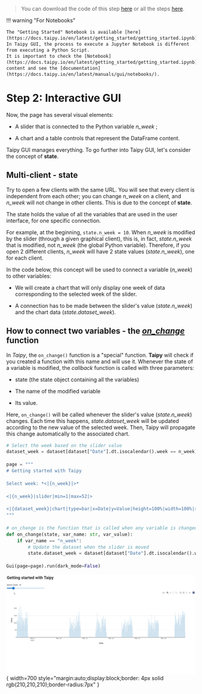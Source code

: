 > You can download the code of this step [here](../src/step_02.py) or all the steps [here](https://github.com/Avaiga/taipy-getting-started/tree/develop/src).

!!! warning "For Notebooks"

    The "Getting Started" Notebook is available [here](https://docs.taipy.io/en/latest/getting_started/getting_started.ipynb). In Taipy GUI, the process to execute a Jupyter Notebook is different from executing a Python Script.
    It is important to check the [Notebook](https://docs.taipy.io/en/latest/getting_started/getting_started.ipynb) content and see the [documentation](https://docs.taipy.io/en/latest/manuals/gui/notebooks/).

# Step 2: Interactive GUI

Now, the page has several visual elements:

- A slider that is connected to the Python variable *n_week* ;

- A chart and a table controls that represent the DataFrame content.

Taipy GUI manages everything. To go further into Taipy GUI, let's consider the concept of **state**.

## Multi-client - state

Try to open a few clients with the same URL. You will see that every client is independent from each other; you can change *n_week* on a client, and *n_week* will not change in other clients. This is due to the concept of **state**.

The state holds the value of all the variables that are used in the user interface, for one specific connection.

For example, at the beginning, `state.n_week = 10`. When *n_week* is modified by the slider (through a given graphical client), this is, in fact, *state.n_week* that is modified, not *n_week* (the global Python variable). Therefore, if you open 2 different clients, *n_week* will have 2 state values (*state.n_week*), one for each client.

In the code below, this concept will be used to connect a variable (*n_week*) to other variables:

- We will create a chart that will only display one week of data corresponding to the selected week of the slider.

- A connection has to be made between the slider's value  (*state.n_week*) and the chart data (*state.dataset_week*).

## How to connect two variables - the *[on_change](https://docs.taipy.io/en/latest/manuals/gui/callbacks/)* function

In *Taipy*, the `on_change()` function is a "special" function. **Taipy** will check if you created a function with this name and will use it. Whenever the state of a variable is modified, the *callback* function is called with three parameters:

- state (the state object containing all the variables)

- The name of the modified variable

- Its value.

Here, `on_change()` will be called whenever the slider's value (*state.n_week*) changes. Each time this happens, *state.dataset_week* will be updated according to the new value of the selected week. Then, Taipy will propagate this change automatically to the associated chart.

```python
# Select the week based on the slider value
dataset_week = dataset[dataset["Date"].dt.isocalendar().week == n_week]

page = """
# Getting started with Taipy

Select week: *<|{n_week}|>*

<|{n_week}|slider|min=1|max=52|>

<|{dataset_week}|chart|type=bar|x=Date|y=Value|height=100%|width=100%|>
"""

# on_change is the function that is called when any variable is changed
def on_change(state, var_name: str, var_value):
    if var_name == "n_week":
        # Update the dataset when the slider is moved
        state.dataset_week = dataset[dataset["Date"].dt.isocalendar().week == var_value]

Gui(page=page).run(dark_mode=False)
```

![Interactive GUI](result.gif){ width=700 style="margin:auto;display:block;border: 4px solid rgb(210,210,210);border-radius:7px" }


